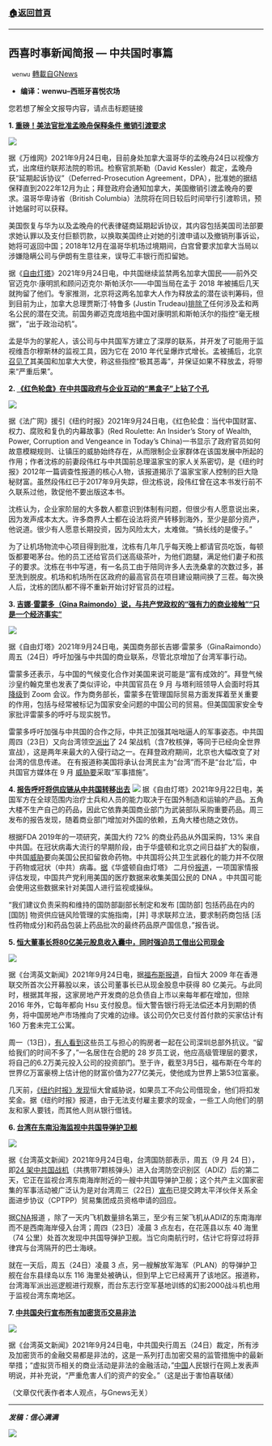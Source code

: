 ###  [:house:返回首頁](https://github.com/ourhimalayas/txt)
---


## 西喜时事新闻简报 — 中共国时事篇
` wenwu` [轉載自GNews](https://gnews.org/zh-hans/1553785/)

- **编译：wenwu–西班牙喜悦农场**


您若想了解全文报导内容，请点击标题链接

**1.  [重磅！美法官批准孟晚舟保释条件 撤销引渡要求](https://ca.creaders.net/2021/09/24/2401490.html)**

![](https://assets.gnews.org/wp-content/uploads/2021/09/tempsnip120.png)

据《万维网》2021年9月24日电，目前身处加拿大温哥华的孟晚舟24日以视像方式，出席纽约联邦法院的聆讯。检察官凯斯勒（David Kessler）裁定，孟晚舟获“延期起诉协议”（Deferred-Prosecution Agreement，DPA），批准她的据结保释直到2022年12月为止；拜登政府会通知加拿大，美国撤销引渡孟晚舟的要求。温哥华卑诗省（British Columbia）法院将在同日较后时间举行引渡聆讯，预计她届时可以获释。

美国恢复与华为以及孟晚舟的代表律磋商延期起诉协议，其内容包括美国司法部要求她认罪以及支付巨额罚款，以换取美国终止对她的引渡申请以及撤销刑事诉讼，她将可返回中国；2018年12月在温哥华机场过境期间，白宫曾要求加拿大当局以涉嫌隐瞒公司与伊朗有生意往来，误导汇丰银行而扣留她。

据《[自由灯塔](https://freebeacon.com/national-security/biden-doj-to-release-huawei-fraudster-back-to-china/)》2021年9月24日电，中共国继续监禁两名加拿大国民——前外交官迈克尔·康明凯和顾问迈克尔·斯帕沃尔——中国当局在孟于 2018 年被捕后几天就拘留了他们。专家推测，北京将这两名加拿大人作为释放孟的潜在谈判筹码，但到目前为止，加拿大总理贾斯汀·特鲁多 (Justin Trudeau)[排除了](https://www.reuters.com/article/us-usa-trade-china-canada-idCAKBN23W2TC)任何涉及孟和两名公民的潜在交流。前国务卿迈克庞培[称](https://www.scmp.com/news/world/united-states-canada/article/3090145/us-demands-china-release-canadians-detained-days)中国对康明凯和斯帕沃尔的指控“毫无根据”，“出于政治动机”。

孟是华为的掌舵人，该公司与中共国军方建立了深厚的联系，并开发了可能用于监视维吾尔穆斯林的监视工具，因为它在 2010 年代呈爆炸式增长。孟被捕后，北京[召见了](https://www.cnn.com/2018/12/09/tech/huawei-cfo-china-summons-ambassador/index.html)其美国和加拿大大使，称这些指控“极其恶毒”，并保证如果不释放孟，将带来“严重后果”。

**2. [《红色轮盘》在中共国政府与企业互动的“黑盒子”上钻了个孔](https://www.rfi.fr/cn/%E4%B8%AD%E5%9B%BD/20210924-%E7%BA%BD%E7%BA%A6%E6%97%B6%E6%8A%A5-%E7%BA%A2%E8%89%B2%E8%BD%AE%E7%9B%98-%E5%9C%A8%E4%B8%AD%E5%9B%BD%E6%94%BF%E5%BA%9C%E4%B8%8E%E4%BC%81%E4%B8%9A%E4%BA%92%E5%8A%A8%E7%9A%84-%E9%BB%91%E7%9B%92%E5%AD%90-%E4%B8%8A%E9%92%BB%E4%BA%86%E4%B8%AA%E5%AD%94)**

![](https://assets.gnews.org/wp-content/uploads/2021/09/unnamed-2021-09-25T094945.512.png)

据《法广网》援引《纽约时报》2021年9月24日电，《红色轮盘：当代中国财富、权力、腐败和复仇的内幕故事》(Red Roulette: An Insider’s Story of Wealth, Power, Corruption and Vengeance in Today’s China)一书显示了政府官员如何故意模糊规则、让镇压的威胁始终存在，从而限制企业家群体在该国发展中所起的作用；作者沈栋的前妻段伟红与中共国前总理温家宝的家人关系密切，是《纽约时报》2012年一篇调查性报道的核心人物，该报道揭示了温家宝家人控制的巨大隐秘财富。虽然段伟红已于2017年9月失踪，但沈栋说，段伟红曾在这本书发行前不久联系过他，敦促他不要出版这本书。

沈栋认为，企业家阶层的大多数人都意识到体制有问题，但很少有人愿意说出来，因为发声成本太大。许多商界人士都在设法将资产转移到海外，至少是部分资产，他说道。很少有人愿意长期投资，因为风险太大，太难做。“搞长线的是傻子。”

为了让机场物流中心项目得到批准，沈栋有几年几乎每天晚上都请官员吃饭，每顿饭都要喝茅台。他的员工还给官员们送高级茶叶，为他们跑腿，满足他们妻子和孩子的要求。沈栋在书中写道，有一名员工由于陪同许多人去洗桑拿的次数过多，甚至洗到脱皮。机场和机场所在区政府的最高官员在项目建设期间换了三茬。每次换人后，沈栋的团队都不得不重新开始讨好官员的过程。

**3. [吉娜·雷蒙多（Gina Raimondo）说，与共产党政权的“强有力的商业接触”“只是一个经济事实”](https://freebeacon.com/national-security/commerce-secretary-wants-closer-economic-ties-with-china-as-beijing-flies-warplanes-over-taiwan/)**

![](https://assets.gnews.org/wp-content/uploads/2021/09/tempsnip121.png)

据《自由灯塔》2021年9月24日电，美国商务部长吉娜·雷蒙多（GinaRaimondo）周五（24日）呼吁加强与中共国的商业联系，尽管北京增加了台湾军事行动。

雷蒙多还表示，与中国的气候变化合作对美国来说可能是“富有成效的”。拜登气候沙皇约翰克里也发表了类似评论，中共国官员在 9 月 与塔利班领导人会面时将其[降级](https://freebeacon.com/national-security/kerry-reduced-to-zoom-as-ccp-rolls-out-red-carpet-for-taliban/)到 Zoom 会议。作为商务部长，雷蒙多在管理国际贸易方面发挥着至关重要的作用，包括与经常被标记为国家安全问题的中国公司的贸易。但美国国家安全专家批评雷蒙多的呼吁与现实脱节。

雷蒙多呼吁加强与中共国的合作之际，中共正加强其咄咄逼人的军事姿态。中共国周四（23日）又向台湾领空[派出](https://www.cnn.com/2021/09/24/asia/taiwan-china-warplane-flights-intl-hnk-ml/index.html)了 24 架战机（含7枚核弹，等同于已经向全世界宣战），这是两年来最大的入侵行动之一。在拜登政府期间，北京也大幅改变了对台湾的信息传递。 在有报道称美国将承认台湾民主为“台湾”而不是“台北”后，中共国官方媒体在 9 月 [威胁要](https://freebeacon.com/national-security/chinese-state-media-threaten-military-measures-over-us-recognition-of-taiwan/)采取“军事措施”。

**4. [报告呼吁将供应链从中共国转移出去](https://freebeacon.com/national-security/ig-pentagon-reliance-on-chinese-pharmaceuticals-creates-national-security-risk/)**
![](https://assets.gnews.org/wp-content/uploads/2021/09/tempsnip122.png)
据《自由灯塔》2021年9月22日电，美国军方在全球范围内治疗士兵和人员的能力取决于在国外制造和运输的产品。五角大楼不生产自己的药品，因此它依靠美国商业部门为武装部队采购重要药品。周三发布的报告发现，随着商业部门增加对外国的依赖，五角大楼也随之效仿。

根据FDA 2019年的一项研究，美国大约 72% 的商业药品从外国采购，13% 来自中共国。在冠状病毒大流行的早期阶段，由于华盛顿和北京之间日益扩大的裂痕，中共国[威胁](https://www.foxnews.com/world/chinese-deny-americans-coronavirus-drugs)要向美国公民扣留救命药物。中共国将公共卫生武器化的能力并不仅限于药物或冠状（中共）病毒。[据](https://freebeacon.com/national-security/report-china-is-stealing-dna-of-american-citizens/)《华盛顿自由灯塔》 二月份[报道](https://freebeacon.com/national-security/report-china-is-stealing-dna-of-american-citizens/)，一项国家情报评估发现，中国共产党利用美国的医疗数据来收集美国公民的 DNA 。中共国可能会使用这些数据来针对美国人进行监视或操纵。

“我们建议负责采购和维持的国防部副部长制定和发布 [国防部] 包括药品在内的 [国防] 物资供应链风险管理的实施指南，[并] 寻求联邦立法，要求制药商包括 [活性药物成分]和药品包装上药品批次的最终药品原产国信息，”报告说。

**5. [恒大董事长将80亿美元股息收入囊中，同时强迫员工借出公司现金](https://www.taiwannews.com.tw/en/news/4295885)**

![](https://assets.gnews.org/wp-content/uploads/2021/09/tempsnip123.png)

据《台湾英文新闻》2021年9月24日电，据[福布斯报道](https://www.forbes.com/sites/hanktucker/2021/09/23/evergrande-chairman-hui-ka-yan-has-been-paid-8-billion-in-cash-while-property-developer-piled-on-debt/?sh=7823a2853bf2)，自恒大 2009 年在香港联交所首次公开募股以来，该公司董事长已从现金股息中获得 80 亿美元。与此同时，根据其年报，这家房地产开发商的总负债自上市以来每年都在增加，但除 2016 年外，它每年都向 Hsu 支付股息。恒大警告银行将无法偿还本月到期的债务，将中国房地产市场推向了灾难的边缘。该公司仍欠已支付首付款的买家估计有 160 万套未完工公寓。

周一（13日），[有人看到](https://www.reuters.com/world/china/disgruntled-china-evergrande-investors-crowd-headquarters-protest-2021-09-13/)这些员工与担心的购房者一起在公司深圳总部外抗议。“留给我们的时间不多了，”一名居住在合肥的 28 岁员工说，他应高级管理层的要求，将自己的6.2万美元投入公司的投资部门。至于许，截至3月5日，福布斯在今年的世界亿万富豪榜上估计他的财富价值为277亿美元，使他成为世界上第53位富豪。

几天前，[《纽约时报》发现](https://www.nytimes.com/2021/09/19/business/china-evergrande-debt-protests.html)恒大曾威胁说，如果员工不向公司借现金，他们将扣发奖金。据《纽约时报》报道，由于无法支付雇主要求的现金，一些工人向他们的朋友和家人要钱，而其他人则从银行借钱。

**6. [台湾在东南沿海监视中共国导弹护卫舰](https://www.taiwannews.com.tw/en/news/4296046)**

![](https://assets.gnews.org/wp-content/uploads/2021/09/tempsnip124.png)

据《台湾英文新闻》2021年9月24日电，台湾国防部表示，周五（9 月 24 日），即[24 架中共国战机](https://www.taiwannews.com.tw/en/news/4295423)（共携带7颗核弹头）进入台湾防空识别区（ADIZ）后的第二天，它正在监视台湾东南海岸附近的一艘中共国导弹护卫舰；这个共产主义国家密集的军事活动被广泛认为是对台湾周三（22日）[宣布](https://www.taiwannews.com.tw/en/news/4294261)已提交跨太平洋伙伴关系全面进步协议（CPTPP）贸易集团成员资格申请的回应。

据[CNA](https://www.cna.com.tw/news/firstnews/202109245002.aspx)报道 ，除了一天内飞机数量排名第三，至少有三架飞机从ADIZ的东南海岸而不是西南海岸侵入台湾；周四（23日）凌晨 3 点左右，在花莲县以东 40 海里（74 公里）处首次发现中共国导弹护卫舰。当它向南航行时，估计它将穿过将菲律宾与台湾隔开的巴士海峡。

就在一天后，周五（24日）凌晨 3 点，另一艘解放军海军（PLAN）的导弹护卫舰在台东县绿岛以东 116 海里处被确认，但到早上它已经离开了该地区。报道称，台湾海军派出巡逻舰进行观察，而台东志行空军基地训练的幻影2000战斗机也用于监视台湾东南地区。

**7. [中共国央行宣布所有加密货币交易非法](https://www.taiwannews.com.tw/en/news/4296436)**

![](https://assets.gnews.org/wp-content/uploads/2021/09/tempsnip125.png)

据《台湾英文新闻》2021年9月24日电，中共国央行周五（24日）裁定，所有涉及加密货币的金融交易都是非法的，这是一系列打击加密交易的监管措施中的最新举措；“虚拟货币相关的商业活动是非法的金融活动，”[中国](https://www.france24.com/en/tag/china/)人民银行在网上发表声明说，并补充说，“严重危害人们的资产的安全。”（这是出于害怕喜联储）

（文章仅代表作者本人观点，与Gnews无关）

* * *

***发稿：信心满满***

![](https://assets.gnews.org/wp-content/uploads/2021/09/GNEWS_CH.-2.jpeg)

